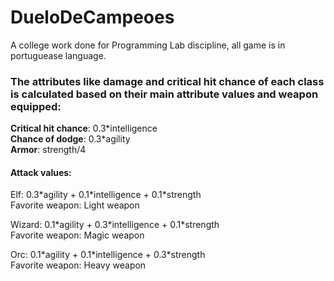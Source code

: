 # DueloDeCampeoes

A college work done for Programming Lab discipline, all game is in portuguease language.

<h3>The attributes like damage and critical hit chance of each class is calculated based on their main attribute values and weapon equipped:</h3>

<b>Critical hit chance</b>: 0.3\*intelligence<br>
<b>Chance of dodge</b>: 0.3\*agility<br>
<b>Armor</b>: strength/4<br>

<h4>Attack values:</h4>
<p>Elf: 0.3*agility + 0.1*intelligence + 0.1*strength<br>
Favorite weapon: Light weapon</p>

<p>Wizard: 0.1*agility + 0.3*intelligence + 0.1*strength<br>
Favorite weapon: Magic weapon</p>

<p>Orc: 0.1*agility + 0.1*intelligence + 0.3*strength<br>
Favorite weapon: Heavy weapon</p>
